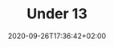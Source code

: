 ---
title: "Under 13"
date: 2020-09-26T17:36:42+02:00
foto: /images/squadre/under-13-17-18.jpg
giocatori:
- giocatori/slomp-luca/_index.md
- giocatori/onnis-antonio/_index.md
- giocatori/dimitrov-cristian/_index.md
- giocatori/ndria-kristian/_index.md
- giocatori/carbonaro-luca/_index.md
- giocatori/pedrotti-daniel/_index.md
- giocatori/franzini-paolo/_index.md
- giocatori/bouche-gael/_index.md
- giocatori/pasolli-marco/_index.md
- giocatori/filippi-pierluigi/_index.md
- giocatori/lonetto-pascal/_index.md
- giocatori/makhloufi-omar/_index.md
- giocatori/poli-stefano/_index.md
- giocatori/marin-mattia/_index.md
- giocatori/facchini-nicolas/_index.md
- giocatori/unigwe-chibuike-paul/_index.md
- giocatori/merzi-matteo/_index.md
- giocatori/osti-federico/_index.md
- giocatori/navarro-de-villa-adam/_index.md
allenatori:
- allenatori/perissinotto-mauro/_index.md
- allenatori/buffa-roberto/_index.md
categorie: under-13
stagioni: 2017-2018
---